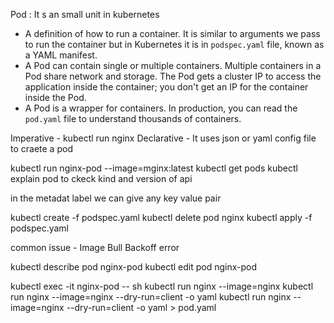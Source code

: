 Pod : It s an small unit in kubernetes 

- A definition of how to run a container. It is similar to arguments we pass to run the container but in Kubernetes it is in `podspec.yaml` file, known as a YAML manifest.
- A Pod can contain single or multiple containers. Multiple containers in a Pod share network and storage. The Pod gets a cluster IP to access the application inside the container; you don't get an IP for the container inside the Pod.
- A Pod is a wrapper for containers. In production, you can read the `pod.yaml` file to understand thousands of containers.

Imperative - kubectl run nginx 
Declarative - It uses json or yaml config file to craete a pod 

kubectl run nginx-pod --image=mginx:latest
kubectl get pods
kubectl explain pod to ckeck kind and version of api 

in the metadat label we can give any key value pair 

kubectl create -f podspec.yaml
kubectl delete pod nginx
kubectl apply -f podspec.yaml

common issue - Image Bull Backoff error 

kubectl describe pod nginx-pod
kubectl edit pod nginx-pod

kubectl exec -it nginx-pod -- sh
kubectl run nginx --image=nginx 
kubectl run nginx --image=nginx --dry-run=client -o yaml 
kubectl run nginx --image=nginx --dry-run=client -o yaml  > pod.yaml 